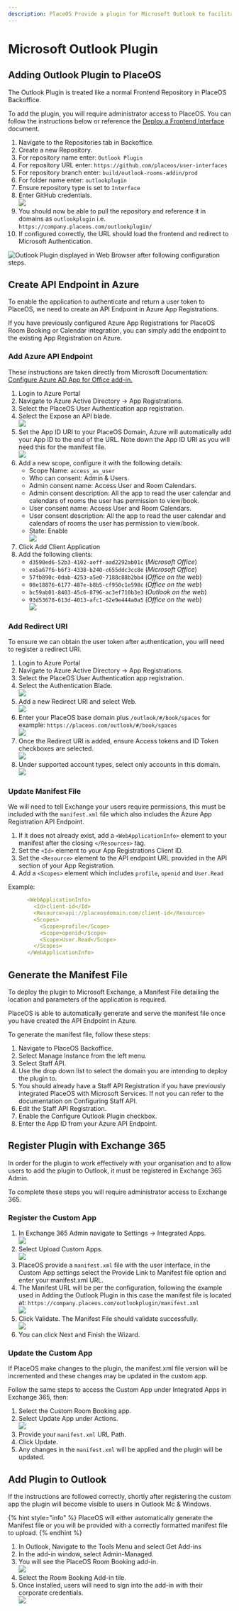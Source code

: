 ```yaml
---
description: PlaceOS Provide a plugin for Microsoft Outlook to facilitate room bookin
---
```


# Microsoft Outlook Plugin

## Adding Outlook Plugin to PlaceOS

The Outlook Plugin is treated like a normal Frontend Repository in PlaceOS Backoffice.

To add the plugin, you will require administrator access to PlaceOS. You can follow the instructions below or reference the [Deploy a Frontend Interface](deploy-frontend.md) document.

1. Navigate to the Repositories tab in Backoffice.
2. Create a new Repository.
3. For repository name enter: `Outlook Plugin`
4. For repository URL enter: `https://github.com/placeos/user-interfaces`
5. For repository branch enter: `build/outlook-rooms-addin/prod`
6. For folder name enter: `outlookplugin`
7. Ensure repository type is set to `Interface`
8. Enter GitHub credentials.\
   ![](<../../.gitbook/assets/image (9).png>)
9. You should now be able to pull the repository and reference it in domains as `outlookplugin` i.e. `https://company.placeos.com/outlookplugin/`
10. If configured correctly, the URL should load the frontend and redirect to Microsoft Authentication.

![Outlook Plugin displayed in Web Browser after following configuration steps.](<../../.gitbook/assets/image (17) (1).png>)

## Create API Endpoint in Azure

To enable the application to authenticate and return a user token to PlaceOS, we need to create an API Endpoint in Azure App Registrations.

If you have previously configured Azure App Registrations for PlaceOS Room Booking or Calendar integration, you can simply add the endpoint to the existing App Registration on Azure.&#x20;

### Add Azure API Endpoint

These instructions are taken directly from Microsoft Documentation: [Configure Azure AD App for Office add-in.](https://docs.microsoft.com/en-us/training/modules/office-add-ins-sso/6-azure-ad-app-registration-guidance)

1. Login to Azure Portal
2. Navigate to Azure Active Directory -> App Registrations.
3. Select the PlaceOS User Authentication app registration.
4. Select the Expose an API blade.\
   ![](<../../.gitbook/assets/image (6) (2).png>)
5. Set the App ID URI to your PlaceOS Domain, Azure will automatically add your App ID to the end of the URL. Note down the App ID URI as you will need this for the manifest file.\
   ![](<../../.gitbook/assets/image (8) (3).png>)
6. Add a new scope, configure it with the following details:
   * Scope Name: `access_as_user`
   * Who can consent: Admin & Users.
   * Admin consent name: Access User and Room Calendars.
   * Admin consent description: All the app to read the user calendar and calendars of rooms the user has permission to view/book.
   * User consent name: Access User and Room Calendars.
   * User consent description: All the app to read the user calendar and calendars of rooms the user has permission to view/book.
   * State: Enable\
     ![](<../../.gitbook/assets/image (23).png>)
7. Click Add Client Application
8. Add the following clients:
   * `d3590ed6-52b3-4102-aeff-aad2292ab01c` (_Microsoft Office_)
   * `ea5a67f6-b6f3-4338-b240-c655ddc3cc8e` (_Microsoft Office_)
   * `57fb890c-0dab-4253-a5e0-7188c88b2bb4` (_Office on the web_)
   * `08e18876-6177-487e-b8b5-cf950c1e598c` (_Office on the web_)
   * `bc59ab01-8403-45c6-8796-ac3ef710b3e3` (_Outlook on the web_)
   * `93d53678-613d-4013-afc1-62e9e444a0a5` (_Office on the web_)\
     ![](<../../.gitbook/assets/image (21).png>)

### Add Redirect URI

To ensure we can obtain the user token after authentication, you will need to register a redirect URI.

1. Login to Azure Portal
2. Navigate to Azure Active Directory -> App Registrations.
3. Select the PlaceOS User Authentication app registration.
4. Select the Authentication Blade.\
   ![](<../../.gitbook/assets/image (9) (3).png>)
5. Add a new Redirect URI and select Web.\
   ![](<../../.gitbook/assets/image (2) (1).png>)
6. Enter your PlaceOS base domain plus `/outlook/#/book/spaces` for example: `https://placeos.com/outlook/#/book/spaces`\
   ![](<../../.gitbook/assets/image (13) (1).png>)
7. Once the Redirect URI is added, ensure Access tokens and ID Token checkboxes are selected. \
   ![](<../../.gitbook/assets/image (11) (2).png>)
8. Under supported account types, select only accounts in this domain. \
   ![](<../../.gitbook/assets/image (5) (2).png>)

### Update Manifest File

We will need to tell Exchange your users require permissions, this must be included with the `manifest.xml` file which also includes the Azure App Registration API Endpoint.

1. If it does not already exist, add a `<WebApplicationInfo>` element to your manifest after the closing `</Resources>` tag.&#x20;
2. Set the `<Id>` element to your App Registrations Client ID.
3. Set the `<Resource>` element to the API endpoint URL provided in the API section of your App Registration.
4. Add a `<Scopes>` element which includes `profile`, `openid` and `User.Read`

Example:

```yaml
      <WebApplicationInfo>
        <Id>client-id</Id>
        <Resource>api://placeosdomain.com/client-id</Resource>
        <Scopes>
          <Scope>profile</Scope>
          <Scope>openid</Scope>
          <Scope>User.Read</Scope>
        </Scopes>
      </WebApplicationInfo>
```

## Generate the Manifest File

To deploy the plugin to Microsoft Exchange, a Manifest File detailing the location and parameters of the application is required.

PlaceOS is able to automatically generate and serve the manifest file once you have created the API Endpoint in Azure.

To generate the manifest file, follow these steps:

1. Navigate to PlaceOS Backoffice.
2. Select Manage Instance from the left menu.
3. Select Staff API.
4. Use the drop down list to select the domain you are intending to deploy the plugin to.
5. You should already have a Staff API Registration if you have previously integrated PlaceOS with Microsoft Services. If not you can refer to the documentation on Configuring Staff API.
6. Edit the Staff API Registration.
7. Enable the Configure Outlook Plugin checkbox.
8. Enter the App ID from your Azure API Endpoint.

## Register Plugin with Exchange 365

In order for the plugin to work effectively with your organisation and to allow users to add the plugin to Outlook, it must be registered in Exchange 365 Admin.&#x20;

To complete these steps you will require administrator access to Exchange 365.

### Register the Custom App&#x20;

1. In Exchange 365 Admin navigate to Settings -> Integrated Apps.\
   ![](<../../.gitbook/assets/image (15) (1).png>)
2. Select Upload Custom Apps.\
   ![](<../../.gitbook/assets/image (10) (1).png>)
3. PlaceOS provide a `manifest.xml` file with the user interface, in the Custom App settings select the Provide Link to Manifest file option and enter your manifest.xml URL.
4. The Manifest URL will be per the configuration, following the example used in Adding the Outlook Plugin in this case the manifest file is located at: `https://company.placeos.com/outlookplugin/manifest.xml`\
   ![](<../../.gitbook/assets/image (14) (1).png>)
5. Click Validate. The Manifest File should validate successfully.\
   ![](<../../.gitbook/assets/image (18) (1) (1).png>)
6. You can click Next and Finish the Wizard.

### Update the Custom App

If PlaceOS make changes to the plugin, the manifest.xml file version will be incremented and these changes may be updated in the custom app.

Follow the same steps to access the Custom App under Integrated Apps in Exchange 365, then:

1. Select the Custom Room Booking app.
2. Select Update App under Actions.\
   ![](<../../.gitbook/assets/image (7) (1).png>)
3. Provide your `manifest.xml` URL Path.
4. Click Update.
5. Any changes in the `manifest.xml` will be applied and the plugin will be updated.

## Add Plugin to Outlook

If the instructions are followed correctly, shortly after registering the custom app the plugin will become visible to users in Outlook Mc & Windows.

{% hint style="info" %}
PlaceOS will either automatically generate the Manifest file or you will be provided with a correctly formatted manifest file to upload.
{% endhint %}

1. In Outlook, Navigate to the Tools Menu and select Get Add-ins
2. In the add-in window, select Admin-Managed.
3. You will see the PlaceOS Room Booking add-in.\
   ![](<../../.gitbook/assets/image (4).png>)
4. Select the Room Booking Add-in tile.&#x20;
5. Once installed, users will need to sign into the add-in with their corporate credentials.\
   ![](<../../.gitbook/assets/image (16) (1) (1).png>)
